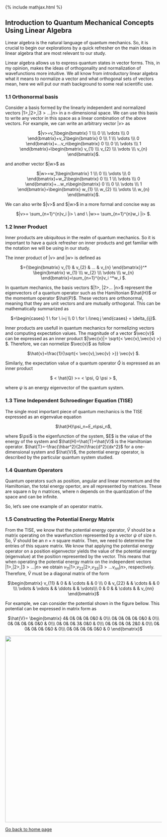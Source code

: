 {% include mathjax.html %}


## Introduction to Quantum Mechanical Concepts Using Linear Algebra
Linear algebra is the natural language of quantum mechanics. So, it is crucial to begin our explorations by a quick refresher on the main ideas in linear algebra that are most relevant to our study.

Linear algebra allows us to express quantum states in vector forms. This, in my opinion, makes the ideas of orthogonality and normalization of wavefunctions more intuitive. We all know from introductory linear algebra what it means to normalize a vector and what orthogonal sets of vectors mean, here we will put our math background to some real scientific use.

### 1.1 Orthonormal basis
Consider a basis formed by the linearly independent and normalized vectors $|1>, |2>, |3>...|n>$ in a n-dimensional space. We can use this basis to write any vector in this space as a linear combination of the above vectors.
For example, we can write an arbitrary vector $|v>$ as 

<p align="center"> $|v>=v_1\begin{bmatrix} 1 \\\ 0 \\\ \vdots \\\ 0 \end{bmatrix}+v_2\begin{bmatrix} 0 \\\ 1 \\\ \vdots \\\ 0 \end{bmatrix}+...v_n\begin{bmatrix} 0 \\\ 0 \\\ \vdots \\\ 1 \end{bmatrix}=\begin{bmatrix} v_{1} \\\ v_{2} \\\ \vdots \\\ v_{n} \end{bmatrix}$. </p>
and another vector $|w>$ as

<p align="center"> $|w>=w_1\begin{bmatrix} 1 \\\ 0 \\\ \vdots \\\ 0 \end{bmatrix}+w_2\begin{bmatrix} 0 \\\ 1 \\\ \vdots \\\ 0 \end{bmatrix}+...w_n\begin{bmatrix} 0 \\\ 0 \\\ \vdots \\\ 1 \end{bmatrix}=\begin{bmatrix} w_{1} \\\ w_{2} \\\ \vdots \\\ w_{n} \end{bmatrix}$. </p>
We can also write $|v>$ and $|w>$ in a more formal and concise way as
 <p align="center">$|v>= \sum_{n=1}^{n}v_i |i> \ and \ |w>= \sum_{n=1}^{n}w_i |i> $. </p>

### 1.2 Inner Product
Inner products are ubiquitous in the realm of quantum mechanics. So it is important to have a quick refresher on inner products and get familiar with the notation we will be using in our study.

The inner product of $|v>$ and $|w>$ is defined as
<p align="center"> $<v,w>={\begin{bmatrix} v_{1} & v_{2} & ... & v_{n} \end{bmatrix}}^* \begin{bmatrix} w_{1} \\\ w_{2} \\\ \vdots \\\ w_{n} \end{bmatrix}=\sum_{n=1}^{n}v_i ^*w_i $.</p>
In quantum mechanics, the basis vectors $|1>, |2>... |n>$ represent the eigenvectors of a quantum operator such as the Hamiltonian $\hat{H}$ or the momentum operator $\hat{P}$. These vectors are orthonormal, meaning that they are unit vectors and are mutually orthogonal. This can be mathematically summarized as
<p align="center"> $<i,j>=\begin{cases} 1 \ for \ i=j \\ 0 \ for \ i\neq j \end{cases} = \delta_{ij}$. </p>
Inner products are usefull in quantum mechanics for normelizing vectors and computing expectation values. The magnitude of a vector $\vec{v}$ can be expressed as an inner product $|\vec{v}|= \sqrt{< \vec{v},\vec{v} >} $. Therefore, we can normelize $\vec{v}$ as follow
 
<p align="center"> $\hat{v}=\frac{1}{\sqrt{< \vec{v},\vec{v} >}} \vec{v} $. </p>
 
 Similarly, the expectation value of a quantum operator $\hat{Q}$ is expressed as an inner product 
 
 <p align="center"> $ < \hat{Q} >= < \psi, Q \psi > $, </p>
 
 where $\psi$ is an energy eigenvector of the quantum system.

### 1.3 Time Independent Schroedinger Equation (TISE)
The single most important piece of quantum mechanics is the TISE expressed as an eigenvalue equation

<p align="center"> $\hat{H}\psi_n=E_n\psi_n$, </p>
where $\psi$ is the eigenfunction of the system, $E$ is the value of the energy of the system and $\hat{H}=\hat{T}+\hat{V}$ is the Hamiltonian operator. $\hat{T}=-\frac{\hbar^2}{2m}\frac{d^2}{dx^2}$ for a one-dimensional system and $\hat{V}$, the potential energy operator, is described by the particular quantum system studied.

### 1.4 Quantum Operators
Quantum operators such as position, angular and linear momentum and the Hamiltonian, the total energy opertor, are all represented by matrices. These are square n by n matrices, where n depends on the quantization of the space and can be infinite.

So, let’s see one example of an operator matrix.

### 1.5 Constructing the Potential Energy Matrix
From the TISE, we know that the potential energy operator, $\hat{V}$ should be a matrix operating on the wavefunction represented by a vector $\psi$ of size n. So, $\hat{V}$ should be an $n \times n$ square matrix. Then, we need to determine the entries of this square matrix. We know that applying the potential energy operator on a position eigenvector yields the value of the potential energy (eigenvalue) at the position represented by the vector. This means that when operating the potential energy matrix on the independent vectors $|1>, |2>, |3>...|n>$ we obtain $v_{11}|1>, v_{22}|2>, v_{33}|3>...v_{nn}|n>$, respectively.
Therefore, $\hat{V}$ must be a diagonal matrix of the form

<p align="center"> $\begin{bmatrix}
 v_{11} & 0 & & \cdots & &  0 \\\
 0 & v_{22} & & \cdots & & 0 \\\
 \vdots &  \vdots &  & \ddots & & \vdots\\\
0 & 0 & & \cdots & &  v_{nn}
\end{bmatrix}$ </p>

For example, we can consider the potential shown in the figure bellow. This potential can be expressed in matrix form as

<p align="center"> $\hat{V}= \begin{bmatrix}
4& 0& 0& 0& 0&0 & 0\\\
0& 0& 0& 0& 0&0 & 0\\\
0& 0& 0& 0& 0&0 & 0\\\
0& 0& 0& 3& 0&0 & 0\\\
0& 0& 0& 0& 2&0 & 0\\\
0& 0& 0& 0& 0&0 & 0\\\
0& 0& 0& 0& 0&0 & 0
\end{bmatrix}$ </p>

<p align="center"> <img src="https://user-images.githubusercontent.com/35305574/35784820-b0dd9018-09e9-11e8-8597-b341a167d9eb.jpg" width="600"> </p>

[Go back to home page](/README.md)
